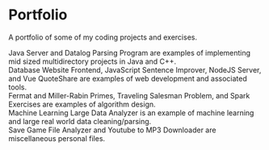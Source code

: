 # Portfolio
A portfolio of some of my coding projects and exercises.  
  
Java Server and Datalog Parsing Program are examples of implementing mid sized multidirectory projects in Java and C++.  
Database Website Frontend, JavaScript Sentence Improver, NodeJS Server, and Vue QuoteShare are examples of web development and associated tools.  
Fermat and Miller-Rabin Primes, Traveling Salesman Problem, and Spark Exercises are examples of algorithm design.  
Machine Learning Large Data Analyzer is an example of machine learning and large real world data cleaning/parsing.  
Save Game File Analyzer and Youtube to MP3 Downloader are miscellaneous personal files.  
  
